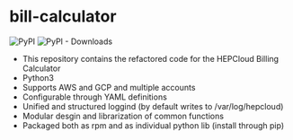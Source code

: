# bill-calculator
![PyPI](https://img.shields.io/pypi/v/bill-calculator-hep)
![PyPI - Downloads](https://img.shields.io/pypi/dw/bill-calculator-hep)


* This repository contains the refactored code for the HEPCloud Billing Calculator
* Python3
* Supports AWS and GCP and multiple accounts
* Configurable through YAML definitions
* Unified and structured loggind (by default writes to /var/log/hepcloud)
* Modular desgin and librarization of common functions
* Packaged both as rpm and as individual python lib (install through pip)
